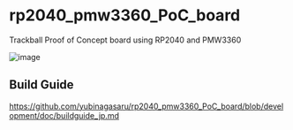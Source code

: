 # rp2040_pmw3360_PoC_board

Trackball Proof of Concept board using RP2040 and PMW3360

![image](https://github.com/user-attachments/assets/6be9705c-7a19-4594-b7e7-b287837a6e7c)


## Build Guide
https://github.com/yubinagasaru/rp2040_pmw3360_PoC_board/blob/development/doc/buildguide_jp.md
